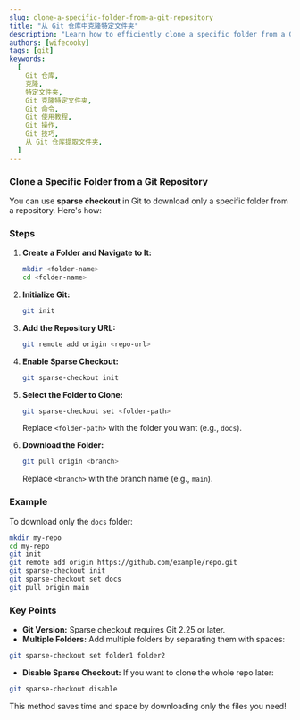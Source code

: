 ```yaml
---
slug: clone-a-specific-folder-from-a-git-repository
title: "从 Git 仓库中克隆特定文件夹"
description: "Learn how to efficiently clone a specific folder from a Git repository without downloading the entire project. This guide covers essential commands and techniques using Git's sparse checkout feature, allowing you to work only with the files you need. Perfect for saving time and bandwidth when dealing with large repositories."
authors: [wifecooky]
tags: [git]
keywords:
  [
    Git 仓库,
    克隆,
    特定文件夹,
    Git 克隆特定文件夹,
    Git 命令,
    Git 使用教程,
    Git 操作,
    Git 技巧,
    从 Git 仓库提取文件夹,
  ]
---
```


### Clone a Specific Folder from a Git Repository

You can use **sparse checkout** in Git to download only a specific folder from a repository. Here's how:

### Steps

1. **Create a Folder and Navigate to It:**

   ```bash
   mkdir <folder-name>
   cd <folder-name>
   ```

2. **Initialize Git:**

   ```bash
   git init
   ```

3. **Add the Repository URL:**

   ```bash
   git remote add origin <repo-url>
   ```

4. **Enable Sparse Checkout:**

   ```bash
   git sparse-checkout init
   ```

5. **Select the Folder to Clone:**

   ```bash
   git sparse-checkout set <folder-path>
   ```

   Replace `<folder-path>` with the folder you want (e.g., `docs`).

6. **Download the Folder:**

   ```bash
   git pull origin <branch>
   ```

   Replace `<branch>` with the branch name (e.g., `main`).

### Example

To download only the `docs` folder:

```bash
mkdir my-repo
cd my-repo
git init
git remote add origin https://github.com/example/repo.git
git sparse-checkout init
git sparse-checkout set docs
git pull origin main
```

### Key Points

- **Git Version:** Sparse checkout requires Git 2.25 or later.
- **Multiple Folders:** Add multiple folders by separating them with spaces:

```bash
git sparse-checkout set folder1 folder2
```

- **Disable Sparse Checkout:** If you want to clone the whole repo later:

```bash
git sparse-checkout disable
```

This method saves time and space by downloading only the files you need!
